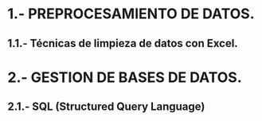 # 1.- PREPROCESAMIENTO DE DATOS.

## 1.1.- Técnicas de limpieza de datos con Excel.


# 2.- GESTION DE BASES DE DATOS.

## 2.1.- SQL (Structured Query Language)

